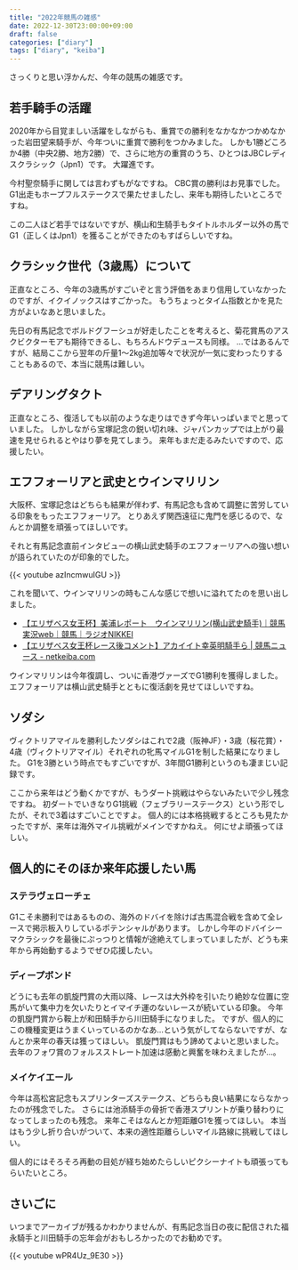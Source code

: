 ```yaml
---
title: "2022年競馬の雑感"
date: 2022-12-30T23:00:00+09:00
draft: false
categories: ["diary"]
tags: ["diary", "keiba"]
---
```


さっくりと思い浮かんだ、今年の競馬の雑感です。

## 若手騎手の活躍

2020年から目覚ましい活躍をしながらも、重賞での勝利をなかなかつかめなかった岩田望来騎手が、今年ついに重賞で勝利をつかみました。
しかも1勝どころか4勝（中央2勝、地方2勝）で、さらに地方の重賞のうち、ひとつはJBCレディスクラシック（Jpn1）です。
大躍進です。

今村聖奈騎手に関しては言わずもがなですね。
CBC賞の勝利はお見事でした。
G1出走もホープフルステークスで果たせましたし、来年も期待したいところですね。

この二人ほど若手ではないですが、横山和生騎手もタイトルホルダー以外の馬でG1（正しくはJpn1）を獲ることができたのもすばらしいですね。

## クラシック世代（3歳馬）について

正直なところ、今年の3歳馬がすごいぞと言う評価をあまり信用していなかったのですが、イクイノックスはすごかった。
もうちょっとタイム指数とかを見た方がよいなあと思いました。

先日の有馬記念でボルドグフーシュが好走したことを考えると、菊花賞馬のアスクビクターモアも期待できるし、もちろんドウデュースも同様。
…ではあるんですが、結局ここから翌年の斤量1〜2kg追加等々で状況が一気に変わったりすることもあるので、本当に競馬は難しい。

## デアリングタクト

正直なところ、復活しても以前のような走りはできず今年いっぱいまでと思っていました。
しかしながら宝塚記念の鋭い切れ味、ジャパンカップでは上がり最速を見せられるとやはり夢を見てしまう。
来年もまだ走るみたいですので、応援したい。

## エフフォーリアと武史とウインマリリン

大阪杯、宝塚記念はどちらも結果が伴わず、有馬記念も含めて調整に苦労している印象をもったエフフォーリア。
とりあえず関西遠征に鬼門を感じるので、なんとか調整を頑張ってほしいです。

それと有馬記念直前インタビューの横山武史騎手のエフフォーリアへの強い想いが語られていたのが印象的でした。

{{< youtube azIncmwuIGU >}}

これを聞いて、ウインマリリンの時もこんな感じで想いに溢れてたのを思い出しました。

* [【エリザベス女王杯】美浦レポート　ウインマリリン\(横山武史騎手\)｜競馬実況web｜競馬｜ラジオNIKKEI](https://www.radionikkei.jp/keiba_article/news/post_24998.html)
* [【エリザベス女王杯レース後コメント】アカイイト幸英明騎手ら \| 競馬ニュース \- netkeiba\.com](https://news.netkeiba.com/?pid=news_view&no=195868)

ウインマリリンは今年復調し、ついに香港ヴァーズでG1勝利を獲得しました。
エフフォーリアは横山武史騎手とともに復活劇を見せてほしいですね。

## ソダシ

ヴィクトリアマイルを勝利したソダシはこれで2歳（阪神JF）・3歳（桜花賞）・4歳（ヴィクトリアマイル）それぞれの牝馬マイルG1を制した結果になりました。
G1を3勝という時点でもすごいですが、3年間G1勝利というのも凄まじい記録です。

ここから来年はどう動くかですが、もうダート挑戦はやらないみたいで少し残念ですね。
初ダートでいきなりG1挑戦（フェブラリーステークス）という形でしたが、それで3着はすごいことですよ。
個人的には本格挑戦するところも見たかったですが、来年は海外マイル挑戦がメインですかねえ。
何にせよ頑張ってほしい。

## 個人的にそのほか来年応援したい馬

### ステラヴェローチェ

G1こそ未勝利ではあるものの、海外のドバイを除けば古馬混合戦を含めて全レースで掲示板入りしているポテンシャルがあります。
しかし今年のドバイシーマクラシックを最後にぷっつりと情報が途絶えてしまっていましたが、どうも来年から再始動するようでぜひ応援したい。

### ディープボンド

どうにも去年の凱旋門賞の大雨以降、レースは大外枠を引いたり絶妙な位置に空馬がいて集中力を欠いたりとイマイチ運のないレースが続いている印象。
今年の凱旋門賞から鞍上が和田騎手から川田騎手になりました。
ですが、個人的にこの機種変更はうまくいっているのかなあ…という気がしてならないですが、なんとか来年の春天は獲ってほしい。
凱旋門賞はもう諦めてよいと思いました。
去年のフォワ賞のフォルスストレート加速は感動と興奮を味わえましたが…。

### メイケイエール

今年は高松宮記念もスプリンターズステークス、どちらも良い結果にならなかったのが残念でした。
さらには池添騎手の骨折で香港スプリントが乗り替わりになってしまったのも残念。
来年こそはなんとか短距離G1を獲ってほしい。
本当はもう少し折り合いがついて、本来の適性距離らしいマイル路線に挑戦してほしい。

個人的にはそろそろ再動の目処が経ち始めたらしいピクシーナイトも頑張ってもらいたいところ。

## さいごに

いつまでアーカイブが残るかわかりませんが、有馬記念当日の夜に配信された福永騎手と川田騎手の忘年会がおもしろかったのでお勧めです。

{{< youtube wPR4Uz_9E30 >}}